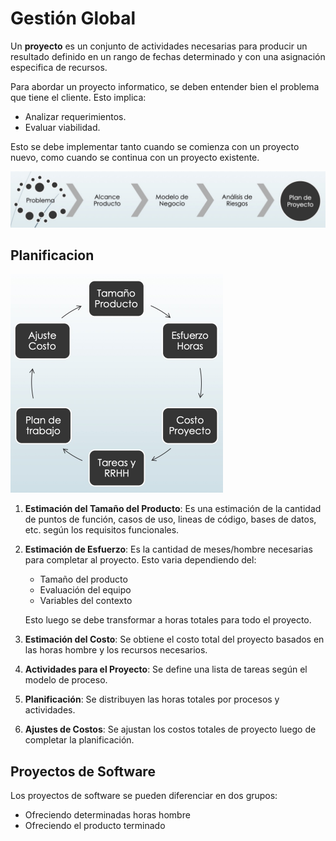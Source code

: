 # Gestión Global

Un **proyecto** es un conjunto de actividades necesarias para producir un resultado definido en un rango de fechas determinado y con una asignación especifica de recursos.

Para abordar un proyecto informatico, se deben entender bien el problema que tiene el cliente. Esto implica:

- Analizar requerimientos.
- Evaluar viabilidad.

Esto se debe implementar tanto cuando se comienza con un proyecto nuevo, como cuando se continua con un proyecto existente.

<img src="Resources/Untitled/Screen Shot 2022-08-01 at 19.04.26.jpg" alt="Screen Shot 2022-08-01 at 19.04.26" style="zoom:50%;" />

## Planificacion

<img src="Resources/Untitled/Screen Shot 2022-08-01 at 19.04.55.jpg" alt="Screen Shot 2022-08-01 at 19.04.55" style="zoom:50%;" />

1. **Estimación del Tamaño del Producto**: Es una estimación de la cantidad de puntos de función, casos de uso, lineas de código, bases de datos, etc. según los requisitos funcionales.

2. **Estimación de Esfuerzo**: Es la cantidad de meses/hombre necesarias para completar al proyecto. Esto varia dependiendo del:

   - Tamaño del producto
   - Evaluación del equipo
   - Variables del contexto

   Esto luego se debe transformar a horas totales para todo el proyecto.

3. **Estimación del Costo**: Se obtiene el costo total del proyecto basados en las horas hombre y los recursos necesarios.

4. **Actividades para el Proyecto**: Se define una lista de tareas según el modelo de proceso.

5. **Planificación**: Se distribuyen las horas totales por procesos y actividades.

6. **Ajustes de Costos**: Se ajustan los costos totales de proyecto luego de completar la planificación.

## Proyectos de Software

Los proyectos de software se pueden diferenciar en dos grupos:

- Ofreciendo determinadas horas hombre
- Ofreciendo el producto terminado



